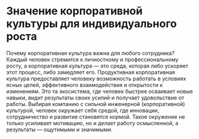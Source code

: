 # Значение корпоративной культуры для индивидуального роста

Почему корпоративная культура важна для любого сотрудника? Каждый человек стремится к личностному и профессиональному росту, а корпоративная культура — это среда, которая либо ускоряет этот процесс, либо замедляет его. Продуктивная корпоративная культура предоставляет человеку возможность работать в условиях ясных целей, эффективного взаимодействия и открытости к изменениям. Это та экосистема, где человек быстрее осваивает новые навыки, видит результаты своих усилий и получает удовольствие от работы. 
Выбирая компанию с сильной инженерной (корпоративной) культурой, человек окружает себя средой, где инновации, сотрудничество и развитие становятся нормой. Такое окружение не только усиливает мотивацию, но и делает работу осмысленной, а результаты — ощутимыми и значимыми.
